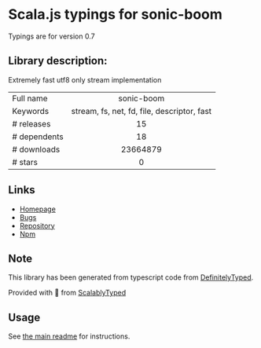 
# Scala.js typings for sonic-boom

Typings are for version 0.7

## Library description:
Extremely fast utf8 only stream implementation

|                    |                 |
| ------------------ | :-------------: |
| Full name          | sonic-boom |
| Keywords           | stream, fs, net, fd, file, descriptor, fast |
| # releases         | 15 |
| # dependents       | 18 |
| # downloads        | 23664879 |
| # stars            | 0 |

## Links
- [Homepage](https://github.com/mcollina/sonic-boom#readme)
- [Bugs](https://github.com/mcollina/sonic-boom/issues)
- [Repository](https://github.com/mcollina/sonic-boom)
- [Npm](https://www.npmjs.com/package/sonic-boom)
    


## Note
This library has been generated from typescript code from [DefinitelyTyped](https://definitelytyped.org).

Provided with :purple_heart: from [ScalablyTyped](https://github.com/oyvindberg/ScalablyTyped)

## Usage
See [the main readme](../../readme.md) for instructions.


